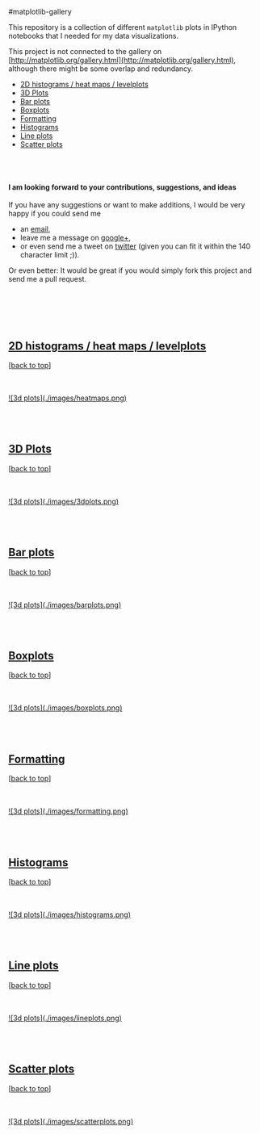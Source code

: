 #matplotlib-gallery

This repository is a collection of different `matplotlib` plots in IPython notebooks that I needed for my data visualizations. 

This project is not connected to the gallery on [http://matplotlib.org/gallery.html](http://matplotlib.org/gallery.html), although there might be some overlap and redundancy. 

- [2D histograms / heat maps / levelplots](#2d-histograms--heat-maps--levelplots)
- [3D Plots](#3d-plots)
- [Bar plots](#bar-plots)
- [Boxplots](#boxplots)
- [Formatting](#formatting)
- [Histograms](#histograms)
- [Line plots](#line-plots)
- [Scatter plots](#scatter-plots)

<br>
<br>

#### I am looking forward to your contributions, suggestions, and ideas

If you have any suggestions or want to make additions, I would be very happy if you could send me  

- an [email](mailto:se.raschka@gmail.com),  
- leave me a message on [google+](https://plus.google.com/118404394130788869227/),   
- or even send me a tweet on [twitter](https://twitter.com/rasbt) (given you can fit it within the 140 character limit ;)).  

Or even better: It would be great if you would simply fork this project and send me a pull request.

<br>
<br>
<br>
<br>


## [2D histograms / heat maps / levelplots](http://nbviewer.ipython.org/github/rasbt/matplotlib-gallery/blob/master/ipynb/heatmaps.ipynb)

[[back to top](https://github.com/rasbt/matplotlib-gallery#matplotlib-gallery)]

<br>
<br>

<a href='http://nbviewer.ipython.org/github/rasbt/matplotlib-gallery/blob/master/ipynb/heatmaps.ipynb'>
![3d plots](./images/heatmaps.png)
</a>

<br>
<br>
<br>
<br>


## [3D Plots](http://nbviewer.ipython.org/github/rasbt/matplotlib-gallery/blob/master/ipynb/3dplots.ipynb)

[[back to top](https://github.com/rasbt/matplotlib-gallery#matplotlib-gallery)]

<br>
<br>

<a href='http://nbviewer.ipython.org/github/rasbt/matplotlib-gallery/blob/master/ipynb/3dplots.ipynb'>
![3d plots](./images/3dplots.png)
</a>

<br>
<br>
<br>
<br>


## [Bar plots](http://nbviewer.ipython.org/github/rasbt/matplotlib-gallery/blob/master/ipynb/barplots.ipynb)

[[back to top](https://github.com/rasbt/matplotlib-gallery#matplotlib-gallery)]

<br>
<br>

<a href='http://nbviewer.ipython.org/github/rasbt/matplotlib-gallery/blob/master/ipynb/barplots.ipynb'>
![3d plots](./images/barplots.png)
</a>

<br>
<br>
<br>
<br>

## [Boxplots](http://nbviewer.ipython.org/github/rasbt/matplotlib-gallery/blob/master/ipynb/boxplots.ipynb)

[[back to top](https://github.com/rasbt/matplotlib-gallery#matplotlib-gallery)]

<br>
<br>

<a href='http://nbviewer.ipython.org/github/rasbt/matplotlib-gallery/blob/master/ipynb/boxplots.ipynb'>
![3d plots](./images/boxplots.png)
</a>

<br>
<br>
<br>
<br>


## [Formatting](http://nbviewer.ipython.org/github/rasbt/matplotlib-gallery/blob/master/ipynb/formatting.ipynb)

[[back to top](https://github.com/rasbt/matplotlib-gallery#matplotlib-gallery)]

<br>
<br>

<a href='http://nbviewer.ipython.org/github/rasbt/matplotlib-gallery/blob/master/ipynb/formatting.ipynb'>
![3d plots](./images/formatting.png)
</a>

<br>
<br>
<br>
<br>


## [Histograms](http://nbviewer.ipython.org/github/rasbt/matplotlib-gallery/blob/master/ipynb/histograms.ipynb)

[[back to top](https://github.com/rasbt/matplotlib-gallery#matplotlib-gallery)]

<br>
<br>

<a href='http://nbviewer.ipython.org/github/rasbt/matplotlib-gallery/blob/master/ipynb/histograms.ipynb'>
![3d plots](./images/histograms.png)
</a>

<br>
<br>
<br>
<br>


## [Line plots](http://nbviewer.ipython.org/github/rasbt/matplotlib-gallery/blob/master/ipynb/lineplots.ipynb)

[[back to top](https://github.com/rasbt/matplotlib-gallery#matplotlib-gallery)]

<br>
<br>

<a href='http://nbviewer.ipython.org/github/rasbt/matplotlib-gallery/blob/master/ipynb/lineplots.ipynb'>
![3d plots](./images/lineplots.png)
</a>

<br>
<br>
<br>
<br>

## [Scatter plots](http://nbviewer.ipython.org/github/rasbt/matplotlib-gallery/blob/master/ipynb/scatterplots.ipynb)

[[back to top](https://github.com/rasbt/matplotlib-gallery#matplotlib-gallery)]

<br>
<br>

<a href='http://nbviewer.ipython.org/github/rasbt/matplotlib-gallery/blob/master/ipynb/scatterplots.ipynb'>
![3d plots](./images/scatterplots.png)
</a>

<br>
<br>
<br>
<br>

